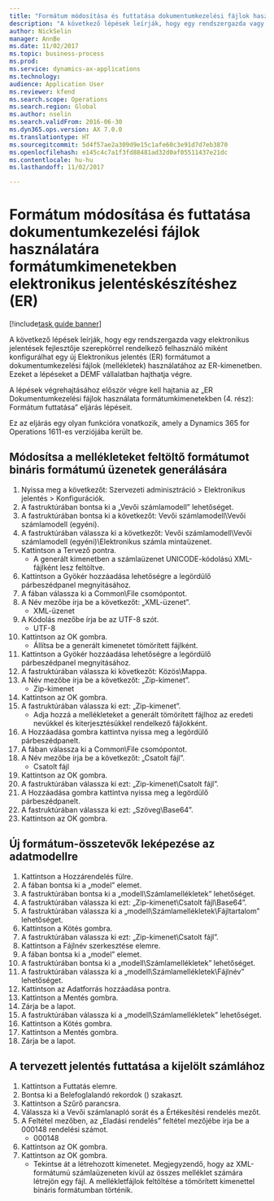 ```yaml
--- 
title: "Formátum módosítása és futtatása dokumentumkezelési fájlok használatára formátumkimenetekben elektronikus jelentéskészítéshez (ER)"
description: "A következő lépések leírják, hogy egy rendszergazda vagy elektronikus jelentések fejlesztője szerepkörrel rendelkező felhasználó miként konfigurálhat egy új Elektronikus jelentés (ER) formátumot a dokumentumkezelési fájlok (mellékletek) használatához az ER-kimenetben."
author: NickSelin
manager: AnnBe
ms.date: 11/02/2017
ms.topic: business-process
ms.prod: 
ms.service: dynamics-ax-applications
ms.technology: 
audience: Application User
ms.reviewer: kfend
ms.search.scope: Operations
ms.search.region: Global
ms.author: nselin
ms.search.validFrom: 2016-06-30
ms.dyn365.ops.version: AX 7.0.0
ms.translationtype: HT
ms.sourcegitcommit: 5d4f57ae2a309d9e15c1afe60c3e91d7d7eb3870
ms.openlocfilehash: e145c4c7a1f3fd88481ad32d0af05511437e21dc
ms.contentlocale: hu-hu
ms.lasthandoff: 11/02/2017

---
```

# <a name="modify-and-run-format-to-use-document-management-files-in-format-outputs-for-electronic-reporting-er"></a>Formátum módosítása és futtatása dokumentumkezelési fájlok használatára formátumkimenetekben elektronikus jelentéskészítéshez (ER)

[!include[task guide banner](../../includes/task-guide-banner.md)]

A következő lépések leírják, hogy egy rendszergazda vagy elektronikus jelentések fejlesztője szerepkörrel rendelkező felhasználó miként konfigurálhat egy új Elektronikus jelentés (ER) formátumot a dokumentumkezelési fájlok (mellékletek) használatához az ER-kimenetben. Ezeket a lépéseket a DEMF vállalatban hajthatja végre.

A lépések végrehajtásához először végre kell hajtania az „ER Dokumentumkezelési fájlok használata formátumkimenetekben (4. rész): Formátum futtatása” eljárás lépéseit.

Ez az eljárás egy olyan funkcióra vonatkozik, amely a Dynamics 365 for Operations 1611-es verziójába került be.


## <a name="modify-the-format-to-populate-attachments-into-generating-messages-in-binary-format"></a>Módosítsa a mellékleteket feltöltő formátumot bináris formátumú üzenetek generálására
1. Nyissa meg a következőt: Szervezeti adminisztráció > Elektronikus jelentés > Konfigurációk.
2. A fastruktúrában bontsa ki a „Vevői számlamodell” lehetőséget.
3. A fastruktúrában bontsa ki a következőt: Vevői számlamodell\Vevői számlamodell (egyéni).
4. A fastruktúrában válassza ki a következőt: Vevői számlamodell\Vevői számlamodell (egyéni)\Elektronikus számla mintaüzenet.
5. Kattintson a Tervező pontra.
    * A generált kimenetben a számlaüzenet UNICODE-kódolású XML-fájlként lesz feltöltve.  
6. Kattintson a Gyökér hozzáadása lehetőségre a legördülő párbeszédpanel megnyitásához.
7. A fában válassza ki a Common\File csomópontot.
8. A Név mezőbe írja be a következőt: „XML-üzenet”.
    * XML-üzenet  
9. A Kódolás mezőbe írja be az UTF-8 szót.
    * UTF-8  
10. Kattintson az OK gombra.
    * Állítsa be a generált kimenetet tömörített fájlként.  
11. Kattintson a Gyökér hozzáadása lehetőségre a legördülő párbeszédpanel megnyitásához.
12. A fastruktúrában válassza ki következőt: Közös\Mappa.
13. A Név mezőbe írja be a következőt: „Zip-kimenet”.
    * Zip-kimenet  
14. Kattintson az OK gombra.
15. A fastruktúrában válassza ki ezt: „Zip-kimenet”.
    * Adja hozzá a mellékleteket a generált tömörített fájlhoz az eredeti nevükkel és kiterjesztésükkel rendelkező fájlokként.  
16. A Hozzáadása gombra kattintva nyissa meg a legördülő párbeszédpanelt.
17. A fában válassza ki a Common\File csomópontot.
18. A Név mezőbe írja be a következőt: „Csatolt fájl”.
    * Csatolt fájl  
19. Kattintson az OK gombra.
20. A fastruktúrában válassza ki ezt: „Zip-kimenet\Csatolt fájl”.
21. A Hozzáadása gombra kattintva nyissa meg a legördülő párbeszédpanelt.
22. A fastruktúrában válassza ki ezt: „Szöveg\Base64”.
23. Kattintson az OK gombra.

## <a name="map-new-format-elements-to-data-model"></a>Új formátum-összetevők leképezése az adatmodellre
1. Kattintson a Hozzárendelés fülre.
2. A fában bontsa ki a „model” elemet.
3. A fastruktúrában bontsa ki a „modell\Számlamellékletek” lehetőséget.
4. A fastruktúrában válassza ki ezt: „Zip-kimenet\Csatolt fájl\Base64”.
5. A fastruktúrában válassza ki a „modell\Számlamellékletek\Fájltartalom” lehetőséget.
6. Kattintson a Kötés gombra.
7. A fastruktúrában válassza ki ezt: „Zip-kimenet\Csatolt fájl”.
8. Kattintson a Fájlnév szerkesztése elemre.
9. A fában bontsa ki a „model” elemet.
10. A fastruktúrában bontsa ki a „modell\Számlamellékletek” lehetőséget.
11. A fastruktúrában válassza ki a „modell\Számlamellékletek\Fájlnév” lehetőséget.
12. Kattintson az Adatforrás hozzáadása pontra.
13. Kattintson a Mentés gombra.
14. Zárja be a lapot.
15. A fastruktúrában válassza ki a „modell\Számlamellékletek” lehetőséget.
16. Kattintson a Kötés gombra.
17. Kattintson a Mentés gombra.
18. Zárja be a lapot.

## <a name="run-the-designed-report-for-the-selected-invoice"></a>A tervezett jelentés futtatása a kijelölt számlához
1. Kattintson a Futtatás elemre.
2. Bontsa ki a Belefoglalandó rekordok () szakaszt.
3. Kattintson a Szűrő parancsra.
4. Válassza ki a Vevői számlanapló sorát és a Értékesítési rendelés mezőt.
5. A Feltétel mezőben, az „Eladási rendelés” feltétel mezőjébe írja be a 000148 rendelési számot.
    * 000148  
6. Kattintson az OK gombra.
7. Kattintson az OK gombra.
    * Tekintse át a létrehozott kimenetet. Megjegyzendő, hogy az XML-formátumú számlaüzeneten kívül az összes melléklet számára létrejön egy fájl. A mellékletfájlok feltöltése a tömörített kimenettel bináris formátumban történik.  



